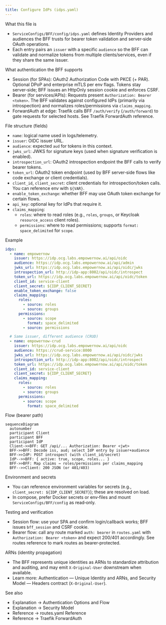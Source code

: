 ```yaml
---
title: Configure IdPs (idps.yaml)
---
```


What this file is

- `ServiceConfigs/BFF/config/idps.yaml` defines Identity Providers and audiences the BFF trusts for bearer token validation and server‑side OAuth operations.
- Each entry pairs an `issuer` with a specific `audience` so the BFF can validate and normalize tokens from multiple clients/services, even if they share the same issuer.

What authentication the BFF supports

- Session (for SPAs): OAuth2 Authorization Code with PKCE (+ PAR). Optional DPoP and enterprise mTLS per env flags. Tokens stay server‑side; BFF issues an HttpOnly session cookie and enforces CSRF.
- Bearer (for services/APIs): Requests present `Authorization: Bearer <token>`. The BFF validates against configured IdPs (primarily via introspection) and normalizes roles/permissions via `claims_mapping`.
- ForwardAuth at edge: Traefik calls BFF `/auth/verify` (`/auth/forward`) to gate requests for selected hosts. See Traefik ForwardAuth reference.

File structure (fields)

- `name`: logical name used in logs/telemetry.
- `issuer`: OIDC issuer URL.
- `audience`: expected `aud` for tokens in this context.
- `jwks_url`: JWKS for signature keys (used when signature verification is enabled).
- `introspection_url`: OAuth2 introspection endpoint the BFF calls to verify bearer tokens.
- `token_url`: OAuth2 token endpoint (used by BFF server‑side flows like code exchange or client credentials).
- `client_id`, `client_secret`: client credentials for introspection/token calls. You can reference env with `${VAR}`.
- `enable_token_exchange`: whether BFF may use OAuth token exchange for certain flows.
- `api_key`: optional key for IdPs that require it.
- `claims_mapping`:
  - `roles`: where to read roles (e.g., `roles`, `groups`, or Keycloak `resource_access` client roles).
  - `permissions`: where to read permissions; supports `format: space_delimited` for `scope`.

Example

```yaml
idps:
  - name: empowernow
    issuer: https://idp.ocg.labs.empowernow.ai/api/oidc
    audience: https://idp.ocg.labs.empowernow.ai/api/admin
    jwks_url: https://idp.ocg.labs.empowernow.ai/api/oidc/jwks
    introspection_url: http://idp-app:8002/api/oidc/introspect
    token_url: https://idp.ocg.labs.empowernow.ai/api/oidc/token
    client_id: service-client
    client_secret: ${IDP_CLIENT_SECRET}
    enable_token_exchange: false
    claims_mapping:
      roles:
        - source: roles
        - source: groups
      permissions:
        - source: scope
          format: space_delimited
        - source: permissions

  # Same issuer, different audience (CRUD)
  - name: empowernow-crud
    issuer: https://idp.ocg.labs.empowernow.ai/api/oidc
    audience: https://crud-service:8000
    jwks_url: https://idp.ocg.labs.empowernow.ai/api/oidc/jwks
    introspection_url: http://idp-app:8002/api/oidc/introspect
    token_url: https://idp.ocg.labs.empowernow.ai/api/oidc/token
    client_id: service-client
    client_secret: ${IDP_CLIENT_SECRET}
    claims_mapping:
      roles:
        - source: roles
        - source: groups
      permissions:
        - source: scope
          format: space_delimited
```

Flow (bearer path)

```mermaid
sequenceDiagram
  autonumber
  participant Client
  participant BFF
  participant IdP
  Client->>BFF: GET /api/... Authorization: Bearer <jwt>
  BFF->>BFF: Decode iss, aud; select IdP entry by issuer+audience
  BFF->>IdP: POST introspect (with client_id/secret)
  IdP-->>BFF: { active: true, scope, roles... }
  BFF->>BFF: Map claims → roles/permissions per claims_mapping
  BFF-->>Client: 200 JSON (or 401/403)
```

Environment and secrets

- You can reference environment variables for secrets (e.g., `client_secret: ${IDP_CLIENT_SECRET}`); these are resolved on load.
- In compose, prefer Docker secrets or env‑files and mount `ServiceConfigs/BFF/config` as read‑only.

Testing and verification

- Session flow: use your SPA and confirm login/callback works; BFF issues `bff_session` and CSRF cookie.
- Bearer flow: call any route marked `auth: bearer` in `routes.yaml` with `Authorization: Bearer <token>` and expect 200/401 accordingly. See routes reference to mark routes as bearer‑protected.

ARNs (identity propagation)

- The BFF represents unique identities as ARNs to standardize attribution and auditing, and may emit `X-Original-User` downstream when available.
- Learn more: Authentication — Unique Identity and ARNs, and Security Model — Headers contract (`X-Original-User`).

See also

- Explanation → Authentication Options and Flow
- Explanation → Security Model
- Reference → routes.yaml Reference
- Reference → Traefik ForwardAuth



